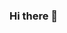 ### Hi there 👋

<!--
**SandeepPanday2501/SandeepPanday2501** is a ✨ _special_ ✨ repository because its `README.md` (this file) appears on your GitHub profile.

Here are some ideas to get you started:

- 🔭 I’m currently working on short random 2d animatons ...
- 🌱 I’m currently learning Laravel, Php, Photoshop, Blender, Adobe Animate..
- 👯 I’m looking to collaborate on ...
- 🤔 I’m looking for help with 2d and 3d animations, ...
- 💬 Ask me about ...
- 📫 How to reach me: pandayshiroyasha@gmail.com or pandaysandeep02@gmailcom ...
- 😄 Pronouns: ...
- ⚡ Some of my works: https://www.youtube.com/channel/UC6dR8ijmbxdwfstgUKrtvbA Some of my shorts animations I have done ...
-->

